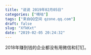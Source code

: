 ```yaml
---
title: "说说 2019年02月05日"
categories: ["嘀咕"]
tags: ["来自QQ空间 qzone.qq.com"]
draft: false
slug: "XfkKxt"
date: "2019-02-05 20:24:32"
---
```


2018年赚到钱的企业都没有用微信和钉钉。
